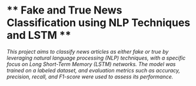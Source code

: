 # ** Fake and True News Classification using NLP Techniques and LSTM **

_This project aims to classify news articles as either fake or true by leveraging natural language processing (NLP) techniques, with a specific focus on Long Short-Term Memory (LSTM) networks.
The model was trained on a labeled dataset, and evaluation metrics such as accuracy, precision, recall, and F1-score were used to assess its performance._
